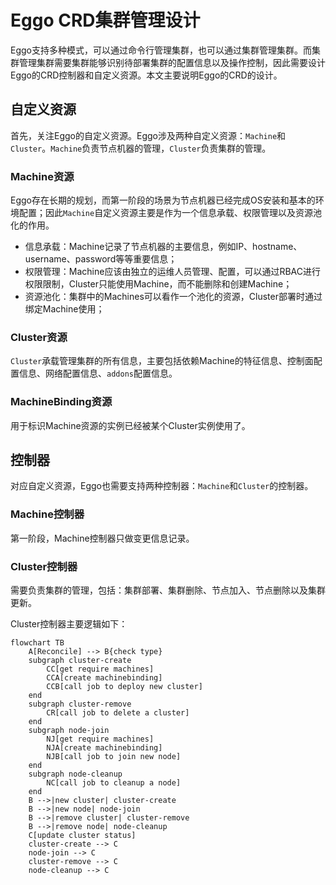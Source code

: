 # Eggo CRD集群管理设计

Eggo支持多种模式，可以通过命令行管理集群，也可以通过集群管理集群。而集群管理集群需要集群能够识别待部署集群的配置信息以及操作控制，因此需要设计Eggo的CRD控制器和自定义资源。本文主要说明Eggo的CRD的设计。

## 自定义资源

首先，关注Eggo的自定义资源。Eggo涉及两种自定义资源：`Machine`和`Cluster`。`Machine`负责节点机器的管理，`Cluster`负责集群的管理。

### Machine资源

Eggo存在长期的规划，而第一阶段的场景为节点机器已经完成OS安装和基本的环境配置；因此`Machine`自定义资源主要是作为一个信息承载、权限管理以及资源池化的作用。

- 信息承载：Machine记录了节点机器的主要信息，例如IP、hostname、username、password等等重要信息；
- 权限管理：Machine应该由独立的运维人员管理、配置，可以通过RBAC进行权限限制，Cluster只能使用Machine，而不能删除和创建Machine；
- 资源池化：集群中的Machines可以看作一个池化的资源，Cluster部署时通过绑定Machine使用；

### Cluster资源

`Cluster`承载管理集群的所有信息，主要包括依赖Machine的特征信息、控制面配置信息、网络配置信息、`addons`配置信息。

### MachineBinding资源

用于标识Machine资源的实例已经被某个Cluster实例使用了。

## 控制器

对应自定义资源，Eggo也需要支持两种控制器：`Machine`和`Cluster`的控制器。

### Machine控制器

第一阶段，Machine控制器只做变更信息记录。

### Cluster控制器

需要负责集群的管理，包括：集群部署、集群删除、节点加入、节点删除以及集群更新。

Cluster控制器主要逻辑如下：

```mermaid
flowchart TB
	A[Reconcile] --> B{check type}
	subgraph cluster-create
		CC[get require machines]
		CCA[create machinebinding]
		CCB[call job to deploy new cluster]
	end
	subgraph cluster-remove
		CR[call job to delete a cluster]
	end
	subgraph node-join
		NJ[get require machines]
		NJA[create machinebinding]
		NJB[call job to join new node]
	end
	subgraph node-cleanup
		NC[call job to cleanup a node]
	end
	B -->|new cluster| cluster-create
	B -->|new node| node-join
	B -->|remove cluster| cluster-remove
	B -->|remove node| node-cleanup
	C[update cluster status]
	cluster-create --> C
	node-join --> C
	cluster-remove --> C
	node-cleanup --> C
```



